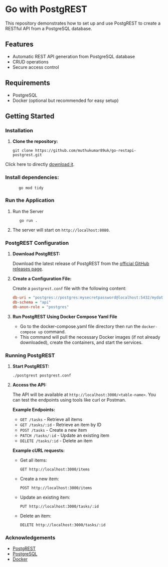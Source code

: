# Go with PostgREST

This repository demonstrates how to set up and use PostgREST to create a RESTful API from a PostgreSQL database.

## Features

- Automatic REST API generation from PostgreSQL database
- CRUD operations
- Secure access control

## Requirements

- PostgreSQL
- Docker (optional but recommended for easy setup)

## Getting Started

### Installation

1. **Clone the repository:**

    ```
    git clone https://github.com/muthukumar89uk/go-restapi-postgrest.git
    ```
  Click here to directly [download it](https://github.com/muthukumar89uk/go-restapi-postgrest/zipball/master). 

### Install dependencies:

          go mod tidy

### Run the Application
  1. Run the Server
   
       ```
          go run .
       ```   
  2. The server will start on `http://localhost:8080`.

### PostgREST Configuration

1. **Download PostgREST:**

    Download the latest release of PostgREST from the [official GitHub releases page](https://github.com/PostgREST/postgrest/releases).

2. **Create a Configuration File:**

    Create a `postgrest.conf` file with the following content:

    ```ini
    db-uri = "postgres://postgres:mysecretpassword@localhost:5432/mydatabase"
    db-schema = "api"
    db-anon-role = "postgres"
   ```
3. **Run PostgREST Using Docker Compose Yaml File**
   
   - Go to the docker-compose.yaml file directory then run the `docker-compose up` command.
   - This command will pull the necessary Docker images (if not already downloaded), create the containers, and start the services.

### Running PostgREST

1. **Start PostgREST:**

    ```
    ./postgrest postgrest.conf
    ```

2. **Access the API:**

    The API will be available at `http://localhost:3000/<table-name>`. You can test the endpoints using tools like curl or Postman.

    **Example Endpoints:**

    - `GET /tasks` - Retrieve all items
    - `GET /tasks/:id` - Retrieve an item by ID
    - `POST /tasks` - Create a new item
    - `PATCH /tasks/:id` - Update an existing item
    - `DELETE /tasks/:id` - Delete an item

    **Example cURL requests:**

    - Get all items:

        ```
        GET http://localhost:3000/items
        ```

    - Create a new item:

        ```
        POST http://localhost:3000/items
        ```

    - Update an existing item:

        ```
        PUT http://localhost:3000/tasks/:id
        ```

    - Delete an item:

        ```
        DELETE http://localhost:3000/tasks/:id
        ```
        
### Acknowledgements

- [PostgREST](https://postgrest.org/)
- [PostgreSQL](https://www.postgresql.org/)
- [Docker](https://www.docker.com/)
